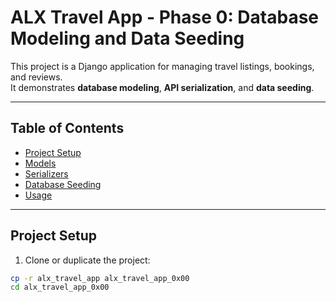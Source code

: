# ALX Travel App - Phase 0: Database Modeling and Data Seeding

This project is a Django application for managing travel listings, bookings, and reviews.  
It demonstrates **database modeling**, **API serialization**, and **data seeding**.

---

## Table of Contents

- [Project Setup](#project-setup)
- [Models](#models)
- [Serializers](#serializers)
- [Database Seeding](#database-seeding)
- [Usage](#usage)

---

## Project Setup

1. Clone or duplicate the project:

```bash
cp -r alx_travel_app alx_travel_app_0x00
cd alx_travel_app_0x00
